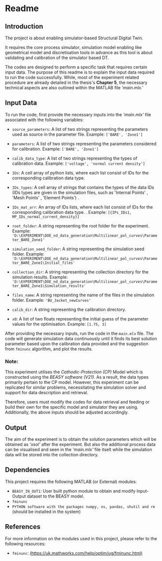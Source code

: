 # Readme
## Introduction
The project is about enabling simulator-based Structural Digital Twin.

It requires the core process simulator, simulation model enabling like geometrical model and discretisation tools in advance as this tool is about validating and calibration of the simulator based DT.

The codes are designed to perform a specific task that requires certain input data. The purpose of this readme is to explain the input data required to run the code successfully. 
While, most of the experiment related procedure are already detailed in the thesis's **Chapter 5**, the necessary technical aspects are also outlined within the MATLAB file _'main.mlx.'_

## Input Data

To run the code, first provide the necessary inputs into the _'main.mlx'_ file associated with the following variables:

- `source_parameters`: A list of two strings representing the parameters used as source in the parameter file. Example: `['BARE', 'Zone1']`

- `parameters`: A list of two strings representing the parameters considered for calibration. Example: `['BARE', 'Zone1']`

- `calib_data_type`: A list of two strings representing the types of calibration data. Example: `['voltage', 'normal current density']`

- `IDs`: A cell array of python lists, where each list consist of IDs for the corresponding calibration data type. 

- `IDs_types`: A cell array of strings that contains the types of the data IDs (IDs types are given in the simulation files, such as 'Internal Points' , 'Mesh Points' , 'Element Points') .

- `IDs_mat_arr`: An array of IDs lists, where each list consist of IDs for the corresponding calibration data type. . Example: `[{IPs_IDs1, MP_IDs_normal_current_density}]`


- `root_folder`: A string representing the root folder for the experiment. Example: `'D:\EXPERIMENT\DOE_nd_data_generation\Multilinear_pol_curves\Parameter_BARE_Zone1'`

- `simulation_seed_folder`: A string representing the simulation seed folder. Example: `'D:\EXPERIMENT\DOE_nd_data_generation\Multilinear_pol_curves\Parameter_BARE_Zone1\Initial_files'`

- `collection_dir`: A string representing the collection directory for the simulation results. Example: `'D:\EXPERIMENT\DOE_nd_data_generation\Multilinear_pol_curves\Parameter_BARE_Zone1\Simulation_results'`

- `files_name`: A string representing the name of the files in the simulation folder. Example: `'BU_Jacket_newCurves'`

- `calib_dir`: A string representing the calibration directory.

- `x0`: A list of two floats representing the initial guess of the parameter values for the optimisation. Example: `[1.75, 3]`

After providing the necessary inputs, run the code in the _`main.mlx`_ file. The code will generate simulation data continuously until it finds its best solution parameter based upon the calibration data provided and the suggestion from `fminunc` algorithm, and plot the results.

### Note: 
This experiment utilises the _Cathodic-Protection (CP)_ Model which is constructed using the _BEASY software (V21)_. As a result, the data types primarily pertain to the CP model. However, this experiment can be replicated for similar problems, necessitating the simulation solver and support for data description and retrieval. 

Therefore, users must modify the codes for data retrieval and feeding or build their own for the specific model and simulator they are using. Additionally, the above inputs should be adjusted accordingly.

## Output 

The aim of the experiment is to obtain the solution parameters which will be obtained as _'xsol'_ after the experiment. But also the additional process data can be visualised and seen in the _'main.mlx'_ file itselt while the simulation data will be stored into the collection directory.


## Dependencies

This project requires the following MATLAB (or External) modules:

- `BEASY_IN_OUT1`: User built python module to obtain and modify Input-Output dataset to the BEASY model.
- `fminunc` 
- `PYTHON software with the packages numpy, os, pandas, shutil and re` (should be installed in the system)

## References

For more information on the modules used in this project, please refer to the following resources:

- `fminunc`: [(https://uk.mathworks.com/help/optim/ug/fminunc.html)](https://uk.mathworks.com/help/optim/ug/fminunc.html)
